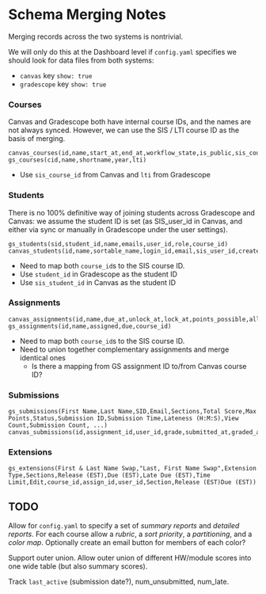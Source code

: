 # Schema Merging Notes

Merging records across the two systems is nontrivial.

We will only do this at the Dashboard level if `config.yaml` specifies we should look for data files from both systems:

* `canvas` key `show: true`
* `gradescope` key `show: true`

### Courses

Canvas and Gradescope both have internal course IDs, and the names are not always synced. However, we can use the SIS / LTI course ID as the basis of merging.

```
canvas_courses(id,name,start_at,end_at,workflow_state,is_public,sis_course_id)
gs_courses(cid,name,shortname,year,lti)
```

* Use `sis_course_id` from Canvas and `lti` from Gradescope

### Students

There is no 100% definitive way of joining students across Gradescope and Canvas: we assume the student ID is set (as SIS_user_id in Canvas, and either via sync or manually in Gradescope under the user settings).

```
gs_students(sid,student_id,name,emails,user_id,role,course_id)
canvas_students(id,name,sortable_name,login_id,email,sis_user_id,created_at,course_id)
```

* Need to map both `course_id`s to the SIS course ID.
* Use `student_id` in Gradescope as the student ID
* Use `sis_student_id` in Canvas as the student ID

### Assignments

```
canvas_assignments(id,name,due_at,unlock_at,lock_at,points_possible,allowed_attempts,muted,course_id)
gs_assignments(id,name,assigned,due,course_id)
```

* Need to map both `course_id`s to the SIS course ID.
* Need to union together complementary assignments and merge identical ones
    * Is there a mapping from GS assignment ID to/from Canvas course ID?

### Submissions

```
gs_submissions(First Name,Last Name,SID,Email,Sections,Total Score,Max Points,Status,Submission ID,Submission Time,Lateness (H:M:S),View Count,Submission Count, ...)
canvas_submissions(id,assignment_id,user_id,grade,submitted_at,graded_at,grader_id,score,excused,late_policy_status,points_deducted,late,missing,entered_grade,entered_score,course_id)
```

### Extensions

```
gs_extensions(First & Last Name Swap,"Last, First Name Swap",Extension Type,Sections,Release (EST),Due (EST),Late Due (EST),Time Limit,Edit,course_id,assign_id,user_id,Section,Release (EST)Due (EST))
```

## TODO

Allow for `config.yaml` to specify a set of *summary reports* and *detailed reports*.  For each course allow a *rubric*, a *sort priority*, a *partitioning*, and a *color map*.  Optionally create
an email button for members of each color?

Support outer union.  Allow outer union of different HW/module scores into one wide table (but also summary scores).

Track `last_active` (submission date?), num_unsubmitted, num_late.